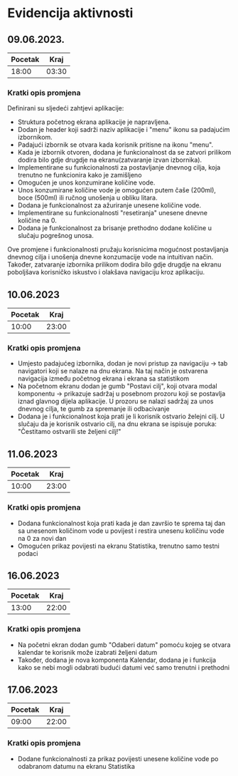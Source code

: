 # Evidencija aktivnosti
## 09.06.2023.
Pocetak | Kraj
------- | ----
18:00   | 03:30
### Kratki opis promjena
Definirani su sljedeći zahtjevi aplikacije:
- Struktura početnog ekrana aplikacije je napravljena.
- Dodan je header koji sadrži naziv aplikacije i "menu" ikonu sa padajućim izbornikom.
- Padajući izbornik se otvara kada korisnik pritisne na ikonu "menu".
- Kada je izbornik otvoren, dodana je funkcionalnost da se zatvori prilikom dodira bilo gdje drugdje na ekranu(zatvaranje izvan izbornika).
- Implementirane su funkcionalnosti za postavljanje dnevnog cilja, koja trenutno ne funkcionira kako je zamišljeno
- Omogućen je unos konzumirane količine vode.
- Unos konzumirane količine vode je omogućen putem čaše (200ml), boce (500ml) ili ručnog unošenja u obliku litara.
- Dodana je funkcionalnost za ažuriranje unesene količine vode.
- Implementirane su funkcionalnosti "resetiranja" unesene dnevne količine na 0.
- Dodana je funkcionalnost za brisanje prethodno dodane količine u slučaju pogrešnog unosa.

Ove promjene i funkcionalnosti pružaju korisnicima mogućnost postavljanja dnevnog cilja i unošenja dnevne konzumacije vode na intuitivan način. Također, zatvaranje izbornika prilikom dodira bilo gdje drugdje na ekranu poboljšava korisničko iskustvo i olakšava navigaciju kroz aplikaciju.

## 10.06.2023
Pocetak | Kraj
------- | ----
10:00   | 23:00
### Kratki opis promjena
- Umjesto padajućeg izbornika, dodan je novi pristup za navigaciju -> tab navigatori koji se nalaze na dnu ekrana. Na taj način je ostvarena navigacija između početnog ekrana i ekrana sa statistikom
- Na početnom ekranu dodan je gumb "Postavi cilj", koji otvara modal komponentu -> prikazuje sadržaj u posebnom prozoru koji se postavlja iznad glavnog dijela aplikacije. U prozoru se nalazi sadržaj za unos dnevnog cilja, te gumb za spremanje ili odbacivanje
- Dodana je i funkcionalnost koja prati je li korisnik ostvario želejni cilj. U slučaju da je korisnik ostvario cilj, na dnu ekrana se ispisuje poruka: "Čestitamo ostvarili ste željeni cilj!"

## 11.06.2023
Pocetak | Kraj
------- | ----
10:00   | 23:00
### Kratki opis promjena
- Dodana funkcionalnost koja prati kada je dan završio te sprema taj dan sa unesenom količinom vode u povijest i restira unesenu količinu vode na 0 za novi dan
- Omogućen prikaz povijesti na ekranu Statistika, trenutno samo testni podaci


## 16.06.2023
Pocetak | Kraj
------- | ----
13:00   | 22:00
### Kratki opis promjena
- Na početni ekran dodan gumb "Odaberi datum" pomoću kojeg se otvara kalendar te korisnik može izabrati 
željeni datum 
- Također, dodana je nova komponenta Kalendar, dodana je i funkcija kako se nebi mogli odabrati budući datumi već samo trenutni i prethodni


## 17.06.2023
Pocetak | Kraj
------- | ----
09:00   | 22:00
### Kratki opis promjena
- Dodane funkcionalnosti za prikaz povijesti unesene količine vode po odabranom datumu na ekranu Statistika


